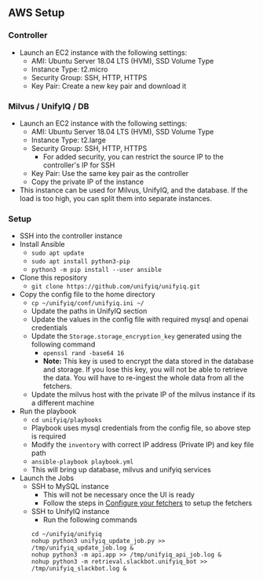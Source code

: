 ## AWS Setup

### Controller

- Launch an EC2 instance with the following settings:
    - AMI: Ubuntu Server 18.04 LTS (HVM), SSD Volume Type
    - Instance Type: t2.micro
    - Security Group: SSH, HTTP, HTTPS
    - Key Pair: Create a new key pair and download it

### Milvus / UnifyIQ / DB

- Launch an EC2 instance with the following settings:
    - AMI: Ubuntu Server 18.04 LTS (HVM), SSD Volume Type
    - Instance Type: t2.large
    - Security Group: SSH, HTTP, HTTPS
        - For added security, you can restrict the source IP to the controller's IP for SSH
    - Key Pair: Use the same key pair as the controller
    - Copy the private IP of the instance
- This instance can be used for Milvus, UnifyIQ, and the database. If the load is too high, you can split them into
  separate instances.

### Setup

- SSH into the controller instance
- Install Ansible
    - `sudo apt update`
    - `sudo apt install python3-pip`
    - `python3 -m pip install --user ansible`
- Clone this repository
    - `git clone https://github.com/unifyiq/unifyiq.git`
- Copy the config file to the home directory
    - `cp ~/unifyiq/conf/unifyiq.ini ~/`
    - Update the paths in UnifyIQ section
    - Update the values in the config file with required mysql and openai credentials
    - Update the `Storage.storage_encryption_key` generated using the following command
        - `openssl rand -base64 16`
        - **Note:** This key is used to encrypt the data stored in the database and storage. If you lose this key, you
          will not be able to retrieve the data. You will have to re-ingest the whole data from all the fetchers.
    - Update the milvus host with the private IP of the milvus instance if its a different machine
- Run the playbook
    - `cd unifyiq/playbooks`
    - Playbook uses mysql credentials from the config file, so above step is required
    - Modify the `inventory` with correct IP address (Private IP) and key file path
    - `ansible-playbook playbook.yml`
    - This will bring up database, milvus and unifyiq services
- Launch the Jobs
    - SSH to MySQL instance
        - This will not be necessary once the UI is ready
        - Follow the steps in [Configure your fetchers](/unifyiq/fetchers/README.md#configuring-the-fetcher) to setup
          the fetchers
    - SSH to UnifyIQ instance
        - Run the following commands
      ```commandline
      cd ~/unifyiq/unifyiq
      nohup python3 unifyiq_update_job.py >> /tmp/unifyiq_update_job.log &
      nohup python3 -m api.app >> /tmp/unifyiq_api_job.log &
      nohup python3 -m retrieval.slackbot.unifyiq_bot >> /tmp/unifyiq_slackbot.log &
      ```
